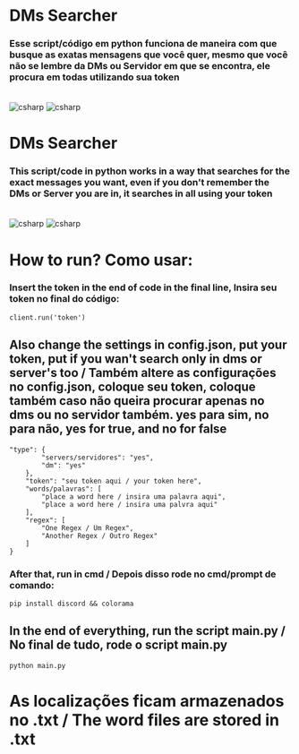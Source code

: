 # DMs Searcher

### Esse script/código em python funciona de maneira com que busque as exatas mensagens que você quer, mesmo que você não se lembre da DMs ou Servidor em que se encontra, ele procura em todas utilizando sua token

<div style ="display: inline_block"><br/>
    <img align="center" alt="csharp" src=https://img.shields.io/badge/Discord-7289DA?style=for-the-badge&logo=discord&logoColor=white>
    <img align="center" alt="csharp" src=https://img.shields.io/badge/Python-3776AB?style=for-the-badge&logo=python&logoColor=white>
</div>

# DMs Searcher

### This script/code in python works in a way that searches for the exact messages you want, even if you don't remember the DMs or Server you are in, it searches in all using your token

<div style ="display: inline_block"><br/>
    <img align="center" alt="csharp" src=https://img.shields.io/badge/Discord-7289DA?style=for-the-badge&logo=discord&logoColor=white>
    <img align="center" alt="csharp" src=https://img.shields.io/badge/Python-3776AB?style=for-the-badge&logo=python&logoColor=white>
</div>

# How to run? Como usar:
### Insert the token in the end of code in the final line, Insira seu token no final do código:

`client.run('token')`

## Also change the settings in config.json, put your token, put if you wan't search only in dms or server's too / Também altere as configurações no config.json, coloque seu token, coloque também caso não queira procurar apenas no dms ou no servidor também. yes para sim, no para não, yes for true, and no for false

```{
"type": {
		"servers/servidores": "yes", 
		"dm": "yes"
	},
	"token": "seu token aqui / your token here",	
	"words/palavras": [
		"place a word here / insira uma palavra aqui",
		"place a word here / insira uma palvra aqui"
	],
	"regex": [
		"One Regex / Um Regex",
		"Another Regex / Outro Regex"
	]
}
```
### After that, run in cmd / Depois disso rode no cmd/prompt de comando:
`pip install discord && colorama`

## In the end of everything, run the script main.py / No final de tudo, rode o script main.py

`python main.py`

# As localizações ficam armazenados no .txt / The word files are stored in .txt
